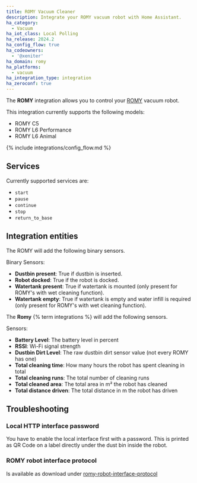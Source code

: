 ```yaml
---
title: ROMY Vacuum Cleaner
description: Integrate your ROMY vacuum robot with Home Assistant.
ha_category:
  - Vacuum
ha_iot_class: Local Polling
ha_release: 2024.2
ha_config_flow: true
ha_codeowners:
  - '@xeniter'
ha_domain: romy
ha_platforms:
  - vacuum
ha_integration_type: integration
ha_zeroconf: true
---
```


The **ROMY** integration allows you to control your [ROMY](https://www.romyrobot.com) vacuum robot.

This integration currently supports the following models:

- ROMY C5
- ROMY L6 Performance
- ROMY L6 Animal

{% include integrations/config_flow.md %}

## Services

Currently supported services are:

- `start`
- `pause`
- `continue`
- `stop`
- `return_to_base`

## Integration entities

The ROMY will add the following binary sensors.

Binary Sensors:

- **Dustbin present**: True if dustbin is inserted.
- **Robot docked**: True if the robot is docked.
- **Watertank present**: True if watertank is mounted (only present for ROMY's with wet cleaning function).
- **Watertank empty**: True if watertank is empty and water infill is required (only present for ROMY's with wet cleaning function).


The **Romy** {% term integrations %} will add the following sensors.

Sensors:

- **Battery Level**: The battery level in percent
- **RSSI**: Wi-Fi signal strength
- **Dustbin Dirt Level**: The raw dustbin dirt sensor value (not every ROMY has one)
- **Total cleaning time**: How many hours the robot has spent cleaning in total
- **Total cleaning runs**: The total number of cleaning runs
- **Total cleaned area**: The total area in m² the robot has cleaned
- **Total distance driven**: The total distance in m the robot has driven


## Troubleshooting

### Local HTTP interface password

You have to enable the local interface first with a password. This is printed as QR Code on a label directly under the dust bin inside the robot.

### ROMY robot interface protocol

Is available as download under [romy-robot-interface-protocol](https://www.romyrobot.com/en-AT/romy-robot-interface-protocol)
